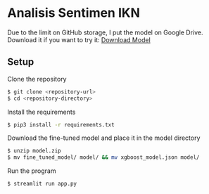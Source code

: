 # Analisis Sentimen IKN

Due to the limit on GitHub storage, I put the model on Google Drive. Download it if you want to try it:
[Download Model](https://drive.google.com/file/d/1jsnuwsdA_GM9JmOO5N3b_RDsi_7Zq7KO/view?usp=sharing)

## Setup

Clone the repository

```bash
$ git clone <repository-url>
$ cd <repository-directory>
```

Install the requirements

```bash
$ pip3 install -r requirements.txt
```

Download the fine-tuned model and place it in the model directory

```bash
$ unzip model.zip
$ mv fine_tuned_model/ model/ && mv xgboost_model.json model/
```

Run the program

```bash
$ streamlit run app.py
```
